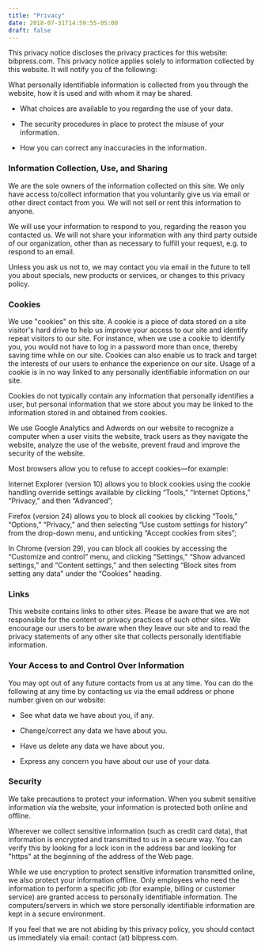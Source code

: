 ```yaml
---
title: "Privacy"
date: 2018-07-31T14:59:55-05:00
draft: false
---
```

This privacy notice discloses the privacy practices for this website: bibpress.com. This privacy notice applies solely to information collected by this website. It will notify you of the following:

What personally identifiable information is collected from you through the website, how it is used and with whom it may be shared.

+ What choices are available to you regarding the use of your data.

+ The security procedures in place to protect the misuse of your information.

+ How you can correct any inaccuracies in the information.

### Information Collection, Use, and Sharing

We are the sole owners of the information collected on this site. We only have access to/collect information that you voluntarily give us via email or other direct contact from you. We will not sell or rent this information to anyone.

We will use your information to respond to you, regarding the reason you contacted us. We will not share your information with any third party outside of our organization, other than as necessary to fulfill your request, e.g. to respond to an email.

Unless you ask us not to, we may contact you via email in the future to tell you about specials, new products or services, or changes to this privacy policy.

### Cookies
We use "cookies" on this site. A cookie is a piece of data stored on a site visitor's hard drive to help us improve your access to our site and identify repeat visitors to our site. For instance, when we use a cookie to identify you, you would not have to log in a password more than once, thereby saving time while on our site. Cookies can also enable us to track and target the interests of our users to enhance the experience on our site. Usage of a cookie is in no way linked to any personally identifiable information on our site.

Cookies do not typically contain any information that personally identifies a user, but personal information that we store about you may be linked to the information stored in and obtained from cookies.

We use Google Analytics and Adwords on our website to recognize a computer when a user visits the website, track users as they navigate the website, analyze the use of the website, prevent fraud and improve the security of the website.

Most browsers allow you to refuse to accept cookies—for example:

Internet Explorer (version 10) allows you to block cookies using the cookie handling override settings available by clicking “Tools,” “Internet Options,” “Privacy,” and then “Advanced”;

Firefox (version 24) allows you to block all cookies by clicking “Tools,” “Options,” “Privacy,” and then selecting “Use custom settings for history” from the drop-down menu, and unticking “Accept cookies from sites”;

In Chrome (version 29), you can block all cookies by accessing the “Customize and control” menu, and clicking “Settings,” “Show advanced settings,” and “Content settings,” and then selecting “Block sites from setting any data” under the “Cookies” heading.

### Links
This website contains links to other sites. Please be aware that we are not responsible for the content or privacy practices of such other sites. We encourage our users to be aware when they leave our site and to read the privacy statements of any other site that collects personally identifiable information.

### Your Access to and Control Over Information

You may opt out of any future contacts from us at any time. You can do the following at any time by contacting us via the email address or phone number given on our website:

+ See what data we have about you, if any.

+ Change/correct any data we have about you.

+ Have us delete any data we have about you.

+ Express any concern you have about our use of your data.

### Security

We take precautions to protect your information. When you submit sensitive information via the website, your information is protected both online and offline.

Wherever we collect sensitive information (such as credit card data), that information is encrypted and transmitted to us in a secure way. You can verify this by looking for a lock icon in the address bar and looking for "https" at the beginning of the address of the Web page.

While we use encryption to protect sensitive information transmitted online, we also protect your information offline. Only employees who need the information to perform a specific job (for example, billing or customer service) are granted access to personally identifiable information. The computers/servers in which we store personally identifiable information are kept in a secure environment.

If you feel that we are not abiding by this privacy policy, you should contact us immediately via email: contact (at) bibpress.com.
